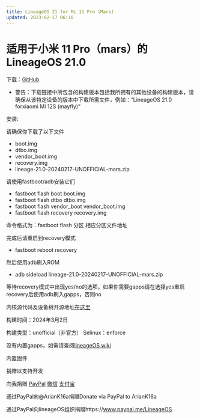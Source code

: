 ```yaml
---
title: LineageOS 21 for Mi 11 Pro (Mars)
updated: 2023-02-17 06:10
---
```


# 适用于小米 11 Pro（mars）的 LineageOS 21.0

下载：[GitHub](https://github.com/FlowerSea0208/flower-ota/releases/tag/mars-21-240217)
* 警告：下载链接中所包含的构建版本包括我所拥有的其他设备的构建版本，请确保从该特定设备的版本中下载所需文件，例如：“LineageOS 21.0 forxiaomi Mi 12S (mayfly)”

安装:

请确保你下载了以下文件
* boot.img
* dtbo.img
* vendor_boot.img
* recovery.img
* lineage-21.0-20240217-UNOFFICIAL-mars.zip

请使用fastboot/adb安装它们

* fastboot flash boot boot.img
* fastboot flash dtbo dtbo.img
* fastboot flash vendor_boot vendor_boot.img
* fastboot flash recovery recovery.img

命令格式为：fastboot flash 分区 相应分区文件地址

完成后请重启到recovery模式

* fastboot reboot recovery

然后使用adb刷入ROM
* adb sideload lineage-21.0-20240217-UNOFFICIAL-mars.zip

等待recovery模式中出现yes/no的选项，如果你需要gapps请在选择yes重启recovery后使用adb刷入gapps，否则no

内核源代码及设备树开源地址[在这里](https://github.com/xiaomi-mars-devs)

构建时间：2024年3月2日

构建类型：unofficial（非官方）
Selinux：enforce

没有内置gapps，如需请查阅[lineageOS wiki](https://wiki.lineageos.org/gapps/)

内置固件

捐赠以支持开发

向我捐赠 [PayPal](https://paypal.me/FlowerSea0208) [微信](https://s2.loli.net/2022/10/15/wHpjyhP2b4LR3IG.png) [支付宝](https://s2.loli.net/2022/10/15/DSlCcnpJbQHR8Tw.jpg)

通过PayPal向@ArianK16a捐赠Donate via PayPal to ArianK16a

通过PayPal向lineageOS组织捐赠https://www.paypal.me/LineageOS
